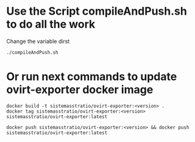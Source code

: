 # Use the Script compileAndPush.sh to do all the work
Change the variable dirst
```
./compileAndPush.sh
```

# Or run next commands to update ovirt-exporter docker image
```
docker build -t sistemasstratio/ovirt-exporter:<version> .
docker tag sistemasstratio/ovirt-exporter:<version> sistemasstratio/ovirt-exporter:latest

docker push sistemasstratio/ovirt-exporter:<version> && docker push sistemasstratio/ovirt-exporter:latest
```